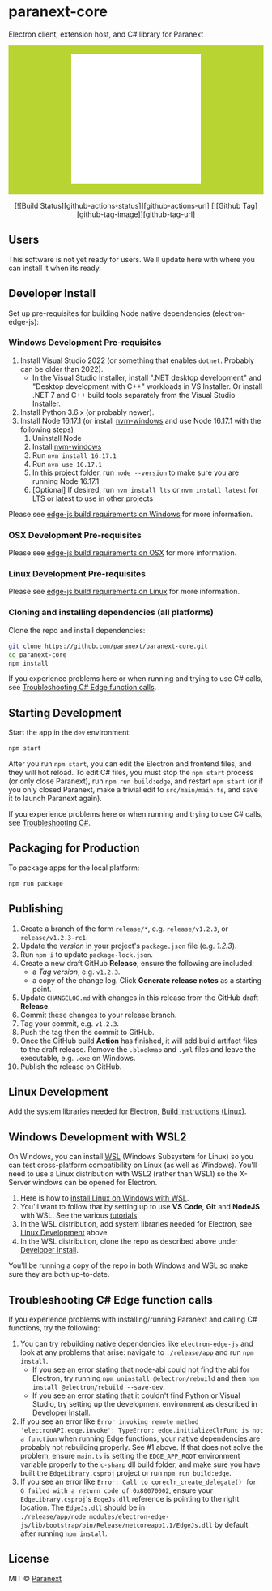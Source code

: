 # paranext-core

Electron client, extension host, and C# library for Paranext

<div align="center" style="background-color: #b8d432;">
  <br />
  <img src="assets/icon.png" />
  <br />
  <br />
</div>

<div align="center">

[![Build Status][github-actions-status]][github-actions-url]
[![Github Tag][github-tag-image]][github-tag-url]

</div>

## Users

This software is not yet ready for users. We'll update here with where you can install it when its ready.

## Developer Install

Set up pre-requisites for building Node native dependencies (electron-edge-js):

### Windows Development Pre-requisites

1. Install Visual Studio 2022 (or something that enables `dotnet`. Probably can be older than 2022).
   - In the Visual Studio Installer, install ".NET desktop development" and "Desktop development with C++" workloads in VS Installer. Or install .NET 7 and C++ build tools separately from the Visual Studio Installer.
2. Install Python 3.6.x (or probably newer).
3. Install Node 16.17.1 (or install [nvm-windows](https://github.com/coreybutler/nvm-windows) and use Node 16.17.1 with the following steps)
   1. Uninstall Node
   2. Install [nvm-windows](https://github.com/coreybutler/nvm-windows)
   3. Run `nvm install 16.17.1`
   4. Run `nvm use 16.17.1`
   5. In this project folder, run `node --version` to make sure you are running Node 16.17.1
   6. [Optional] If desired, run `nvm install lts` or `nvm install latest` for LTS or latest to use in other projects

Please see [edge-js build requirements on Windows](https://github.com/agracio/edge-js#building-on-windows) for more information.

### OSX Development Pre-requisites

Please see [edge-js build requirements on OSX](https://github.com/agracio/edge-js#building-on-osx) for more information.

### Linux Development Pre-requisites

Please see [edge-js build requirements on Linux](https://github.com/agracio/edge-js#building-on-linux) for more information.

### Cloning and installing dependencies (all platforms)

Clone the repo and install dependencies:

```bash
git clone https://github.com/paranext/paranext-core.git
cd paranext-core
npm install
```

If you experience problems here or when running and trying to use C# calls, see [Troubleshooting C# Edge function calls](#troubleshooting-c-edge-function-calls).

## Starting Development

Start the app in the `dev` environment:

```bash
npm start
```

After you run `npm start`, you can edit the Electron and frontend files, and they will hot reload. To edit C# files, you must stop the `npm start` process (or only close Paranext), run `npm run build:edge`, and restart `npm start` (or if you only closed Paranext, make a trivial edit to `src/main/main.ts`, and save it to launch Paranext again).

If you experience problems here or when running and trying to use C# calls, see [Troubleshooting C#](#troubleshooting-c-edge-function-calls).

## Packaging for Production

To package apps for the local platform:

```bash
npm run package
```

## Publishing

1. Create a branch of the form `release/*`, e.g. `release/v1.2.3`, or `release/v1.2.3-rc1`.
2. Update the _version_ in your project's `package.json` file (e.g. _1.2.3_).
3. Run `npm i` to update `package-lock.json`.
4. Create a new draft GitHub **Release**, ensure the following are included:
   - a _Tag version_, e.g. `v1.2.3`.
   - a copy of the change log. Click **Generate release notes** as a starting point.
5. Update `CHANGELOG.md` with changes in this release from the GitHub draft **Release**.
6. Commit these changes to your release branch.
7. Tag your commit, e.g. `v1.2.3`.
8. Push the tag then the commit to GitHub.
9. Once the GitHub build **Action** has finished, it will add build artifact files to the draft release. Remove the `.blockmap` and `.yml` files and leave the executable, e.g. `.exe` on Windows.
10. Publish the release on GitHub.

## Linux Development

Add the system libraries needed for Electron, [Build Instructions (Linux)](https://www.electronjs.org/docs/latest/development/build-instructions-linux).

## Windows Development with WSL2

On Windows, you can install [WSL](https://learn.microsoft.com/en-us/windows/wsl/) (Windows Subsystem for Linux) so you can test cross-platform compatibility on Linux (as well as Windows). You'll need to use a Linux distribution with WSL2 (rather than WSL1) so the X-Server windows can be opened for Electron.

1. Here is how to [install Linux on Windows with WSL](https://learn.microsoft.com/en-us/windows/wsl/install).
2. You'll want to follow that by setting up to use **VS Code**, **Git** and **NodeJS** with WSL. See the various [tutorials](https://learn.microsoft.com/en-us/windows/wsl/setup/environment).
3. In the WSL distribution, add system libraries needed for Electron, see [Linux Development](#linux-development) above.
4. In the WSL distribution, clone the repo as described above under [Developer Install](#developer-install).

You'll be running a copy of the repo in both Windows and WSL so make sure they are both up-to-date.

## Troubleshooting C# Edge function calls

If you experience problems with installing/running Paranext and calling C# functions, try the following:

1. You can try rebuilding native dependencies like `electron-edge-js` and look at any problems that arise: navigate to `./release/app` and run `npm install`.
   - If you see an error stating that node-abi could not find the abi for Electron, try running `npm uninstall @electron/rebuild` and then `npm install @electron/rebuild --save-dev`.
   - If you see an error stating that it couldn't find Python or Visual Studio, try setting up the development environment as described in [Developer Install](#developer-install).
2. If you see an error like `Error invoking remote method 'electronAPI.edge.invoke': TypeError: edge.initializeClrFunc is not a function` when running Edge functions, your native dependencies are probably not rebuilding properly. See #1 above. If that does not solve the problem, ensure `main.ts` is setting the `EDGE_APP_ROOT` environment variable properly to the `c-sharp` dll build folder, and make sure you have built the `EdgeLibrary.csproj` project or run `npm run build:edge`.
3. If you see an error like `Error: Call to coreclr_create_delegate() for G failed with a return code of 0x80070002`, ensure your `EdgeLibrary.csproj`'s `EdgeJs.dll` reference is pointing to the right location. The `EdgeJs.dll` should be in `./release/app/node_modules/electron-edge-js/lib/bootstrap/bin/Release/netcoreapp1.1/EdgeJs.dll` by default after running `npm install`.

## License

MIT © [Paranext](https://github.com/paranext)
